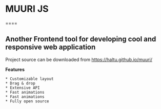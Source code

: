 # MUURI JS
====

Another Frontend tool for developing cool and responsive web application
----
Project source can be downloaded from https://haltu.github.io/muuri/

**Features**
```
* Customizable layout
* Drag & drop
* Extensive API
* Fast animations
* Fast animations
* Fully open source
```